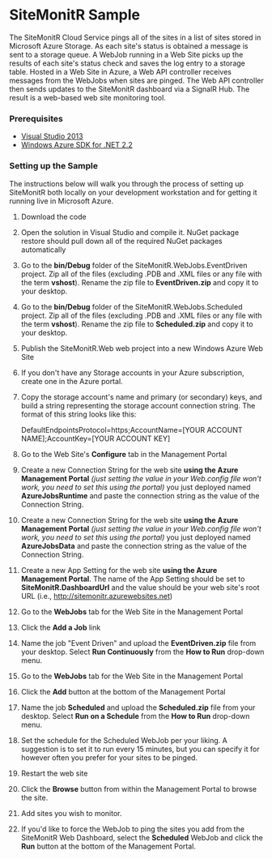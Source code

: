 # SiteMonitR Sample #

The SiteMonitR Cloud Service pings all of the sites in a list of sites stored in Microsoft Azure Storage. As each site's status is obtained a message is sent to a storage queue. A WebJob running in a Web Site picks up the results of each site's status check and saves the log entry to a storage table. Hosted in a Web Site in Azure, a Web API controller receives messages from the WebJobs when sites are pinged. The Web API controller then sends updates to the SiteMonitR dashboard via a SignalR Hub. The result is a web-based web site monitoring tool. 

### Prerequisites

* [Visual Studio 2013](http://www.microsoft.com/visualstudio/en-us/products) 
* [Windows Azure SDK for .NET 2.2](http://www.windowsazure.com/en-us/develop/net/)

### Setting up the Sample

The instructions below will walk you through the process of setting up SiteMonitR both locally on your development workstation and for getting it running live in Microsoft Azure. 

1. Download the code
1. Open the solution in Visual Studio and compile it. NuGet package restore should pull down all of the required NuGet packages automatically
1. Go to the **bin/Debug** folder of the SiteMonitR.WebJobs.EventDriven project. Zip all of the files (excluding .PDB and .XML files or any file with the term **vshost**). Rename the zip file to **EventDriven.zip** and copy it to your desktop.
1. Go to the **bin/Debug** folder of the SiteMonitR.WebJobs.Scheduled project. Zip all of the files (excluding .PDB and .XML files or any file with the term **vshost**). Rename the zip file to **Scheduled.zip** and copy it to your desktop.
1. Publish the SiteMonitR.Web web project into a new Windows Azure Web Site
1. If you don't have any Storage accounts in your Azure subscription, create one in the Azure portal.
1. Copy the storage account's name and primary (or secondary) keys, and build a string representing the storage account connection string. The format of this string looks like this:

    DefaultEndpointsProtocol=https;AccountName=[YOUR ACCOUNT NAME];AccountKey=[YOUR ACCOUNT KEY]

1. Go to the Web Site's **Configure** tab in the Management Portal
1. Create a new Connection String for the web site **using the Azure Management Portal** *(just setting the value in your Web.config file won't work, you need to set this using the portal)* you just deployed named **AzureJobsRuntime** and paste the connection string as the value of the Connection String.
1. Create a new Connection String for the web site **using the Azure Management Portal** *(just setting the value in your Web.config file won't work, you need to set this using the portal)* you just deployed named **AzureJobsData** and paste the connection string as the value of the Connection String.
1. Create a new App Setting for the web site **using the Azure Management Portal**. The name of the App Setting should be set to **SiteMonitR.DashboardUrl** and the value should be your web site's root URL (i.e., http://sitemonitr.azurewebsites.net)
1. Go to the **WebJobs** tab for the Web Site in the Management Portal
1. Click the **Add a Job** link
1. Name the job "Event Driven" and upload the **EventDriven.zip** file from your desktop. Select **Run Continuously** from the **How to Run** drop-down menu.
1. Go to the **WebJobs** tab for the Web Site in the Management Portal
1. Click the **Add** button at the bottom of the Management Portal
1. Name the job **Scheduled** and upload the **Scheduled.zip** file from your desktop. Select **Run on a Schedule** from the **How to Run** drop-down menu.
1. Set the schedule for the Scheduled WebJob per your liking. A suggestion is to set it to run every 15 minutes, but you can specify it for however often you prefer for your sites to be pinged. 
1. Restart the web site
1. Click the **Browse** button from within the Management Portal to browse the site. 
1. Add sites you wish to monitor.
1. If you'd like to force the WebJob to ping the sites you add from the SiteMonitR Web Dashboard, select the **Scheduled** WebJob and click the **Run** button at the bottom of the Management Portal.